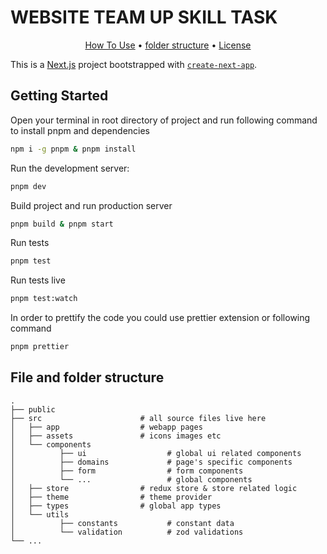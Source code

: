 # WEBSITE TEAM UP SKILL TASK

<p align="center">
  <a href="#getting-started">How To Use</a> •
  <a href="#file-and-folder-structure">folder structure</a> •
  <a href="#license">License</a>
</p>

This is a [Next.js](https://nextjs.org/) project bootstrapped with [`create-next-app`](https://github.com/vercel/next.js/tree/canary/packages/create-next-app).

## Getting Started

Open your terminal in root directory of project and run following command to install pnpm and dependencies

```bash
npm i -g pnpm & pnpm install
```

Run the development server:

```bash
pnpm dev
```

Build project and run production server

```bash
pnpm build & pnpm start
```

Run tests

```bash
pnpm test
```

Run tests live

```bash
pnpm test:watch
```

In order to prettify the code
you could use prettier extension or following command

```bash
pnpm prettier
```

## File and folder structure

    .
    ├── public
    ├── src                      # all source files live here
    │   ├── app                  # webapp pages
    │   ├── assets               # icons images etc
    │   └── components
    │          ├── ui                  # global ui related components
    │          ├── domains             # page's specific components
    │          ├── form                # form components
    │          └── ...                 # global components
    │   ├── store                # redux store & store related logic
    │   ├── theme                # theme provider
    │   ├── types                # global app types
    │   └── utils
    │          ├── constants           # constant data
    │          └── validation          # zod validations
    └── ...
